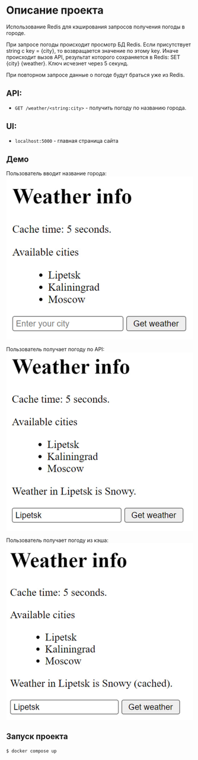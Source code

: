 # Описание проекта
Использование Redis для кэширования запросов
получения погоды в городе.


При запросе погоды происходит просмотр БД Redis.
Если присутствует string с key = {city}, то возвращается 
значение по этому key. Иначе происходит вызов API, результат
которого сохраняется в Redis: SET {city} {weather}. 
Ключ исчезнет через 5 секунд.

При повторном запросе данные о погоде будут браться уже из Redis.

## API:

- ```GET /weather/<string:city>``` - получить погоду по названию города.

## UI:

- ```localhost:5000``` - главная страница сайта

## Демо

Пользователь вводит название города:
![Enter city](imgs/enter_city.jpg)

Пользователь получает погоду по API:
![Get city weather](imgs/get_city_weather.jpg)

Пользователь получает погоду из кэша:
![Get cached city weather](imgs/get_cached_city_weather.jpg)

## Запуск проекта

```commandline
$ docker compose up
```